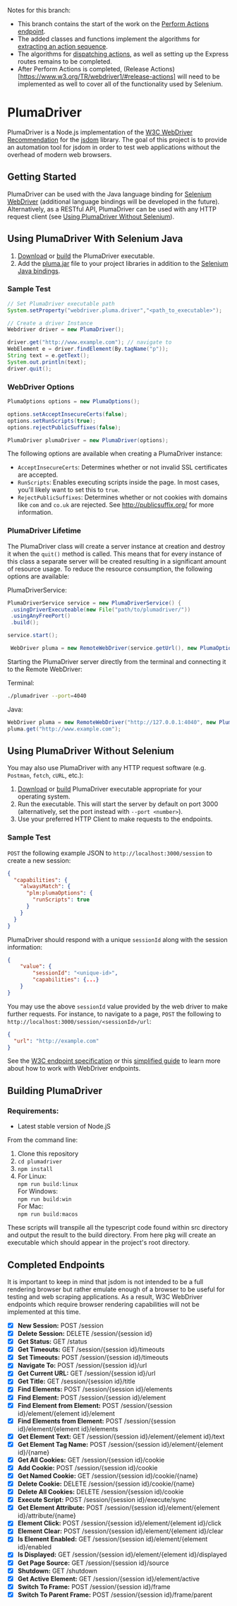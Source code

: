 Notes for this branch:

- This branch contains the start of the work on the [Perform Actions endpoint](https://www.w3.org/TR/webdriver1/#dfn-perform-actions).
- The added classes and functions implement the algorithms for [extracting an action sequence](https://www.w3.org/TR/webdriver1/#dfn-extract-an-action-sequence).
- The algorithms for [dispatching actions](https://www.w3.org/TR/webdriver1/#dfn-dispatch-actions), as well as setting up the Express routes remains to be completed.
- After Perform Actions is completed, (Release Actions)[https://www.w3.org/TR/webdriver1/#release-actions] will need to be implemented as well to cover all of the functionality used by Selenium.

# PlumaDriver

PlumaDriver is a Node.js implementation of the [W3C WebDriver Recommendation](https://www.w3.org/TR/webdriver1/#protocol) for the [jsdom](https://github.com/jsdom/jsdom) library. The goal of this project is to provide an automation tool for jsdom in order to test web applications without the overhead of modern web browsers.

## Getting Started

PlumaDriver can be used with the Java language binding for [Selenium WebDriver](https://www.seleniumhq.org/projects/webdriver/) (additional language bindings will be developed in the future). Alternatively, as a RESTful API, PlumaDriver can be used with any HTTP request client (see [Using PlumaDriver Without Selenium](#using-plumadriver-without-selenium)).

## Using PlumaDriver With Selenium Java

1. [Download](https://github.com/Seneca-CDOT/plumadriver/releases) or [build](#building-plumadriver) the PlumaDriver executable.
2. Add the [pluma.jar](/selenium/Java/client) file to your project libraries in addition to the [Selenium Java bindings](https://www.seleniumhq.org/download/).

### Sample Test

```java
// Set PlumaDriver executable path
System.setProperty("webdriver.pluma.driver","<path_to_executable>");

// Create a driver Instance
Webdriver driver = new PlumaDriver();

driver.get("http://www.example.com"); // navigate to
WebElement e = driver.findElement(By.tagName("p"));
String text = e.getText();
System.out.println(text);
driver.quit();
```

### WebDriver Options

```java
PlumaOptions options = new PlumaOptions();

options.setAcceptInsecureCerts(false);
options.setRunScripts(true);
options.rejectPublicSuffixes(false);

PlumaDriver plumaDriver = new PlumaDriver(options);
```

The following options are available when creating a PlumaDriver instance:

- `AcceptInsecureCerts`: Determines whether or not invalid SSL certificates are accepted.
- `RunScripts`: Enables executing scripts inside the page. In most cases, you'll likely want to set this to `true`.
- `RejectPublicSuffixes`: Determines whether or not cookies with domains like `com` and `co.uk` are rejected. See http://publicsuffix.org/ for more information.

### PlumaDriver Lifetime

The PlumaDriver class will create a server instance at creation and destroy it when the `quit()` method is called. This means that for every instance of this class a separate server will be created resulting in a significant amount of resource usage. To reduce the resource consumption, the following options are available:

PlumaDriverService:

```java
PlumaDriverService service = new PlumaDriverService() {
 .usingDriverExecuteable(new File("path/to/plumadriver/"))
 .usingAnyFreePort()
 .build();

service.start();

 WebDriver pluma = new RemoteWebDriver(service.getUrl(), new PlumaOptions());
```

Starting the PlumaDriver server directly from the terminal and connecting it to the Remote WebDriver:

Terminal:

```bash
./plumadriver --port=4040
```

Java:

```java
WebDriver pluma = new RemoteWebDriver("http://127.0.0.1:4040", new PlumaOptions());
pluma.get("http://www.example.com");
```

## Using PlumaDriver Without Selenium

You may also use PlumaDriver with any HTTP request software (e.g. `Postman`, `fetch`, `cURL`, etc.):

1. [Download](https://github.com/Seneca-CDOT/plumadriver/releases) or [build](#building-plumadriver) PlumaDriver executable appropriate for your operating system.
2. Run the executable. This will start the server by default on port 3000 (alternatively, set the port instead with `--port <number>`).
3. Use your preferred HTTP Client to make requests to the endpoints.

### Sample Test

`POST` the following example JSON to `http://localhost:3000/session` to create a new session:

```json
{
  "capabilities": {
    "alwaysMatch": {
      "plm:plumaOptions": {
        "runScripts": true
      }
    }
  }
}
```

PlumaDriver should respond with a unique `sessionId` along with the session information:

```json
{
    "value": {
        "sessionId": "<unique-id>",
        "capabilities": {...}
    }
}
```

You may use the above `sessionId` value provided by the web driver to make further requests. For instance, to navigate to a page, `POST` the following to `http://localhost:3000/session/<sessionId>/url`:

```json
{
  "url": "http://example.com"
}
```

See the [W3C endpoint specification](https://www.w3.org/TR/webdriver1/#list-of-endpoints) or this [simplified guide](https://github.com/jlipps/simple-wd-spec) to learn more about how to work with WebDriver endpoints.

## Building PlumaDriver

### Requirements:

- Latest stable version of Node.jS

From the command line:

1. Clone this repository
2. `cd plumadriver`
3. `npm install`
4. For Linux:  
    `npm run build:linux`  
   For Windows:  
    `npm run build:win`  
   For Mac:  
    `npm run build:macos`

These scripts will transpile all the typescript code found within src directory and output the result to the build directory. From here pkg will create an executable which should appear in the project's root directory.

## Completed Endpoints

It is important to keep in mind that jsdom is not intended to be a full rendering browser but rather emulate enough of a browser to be useful for testing and web scraping applications. As a result, W3C WebDriver endpoints which require browser rendering capabilities will not be implemented at this time.

- [x] **New Session:** POST /session
- [x] **Delete Session:** DELETE /session/{session id}
- [x] **Get Status:** GET /status
- [x] **Get Timeouts:** GET /session/{session id}/timeouts
- [x] **Set Timeouts:** POST /session/{session id}/timeouts
- [x] **Navigate To:** POST /session/{session id}/url
- [x] **Get Current URL:** GET /session/{session id}/url
- [x] **Get Title:** GET /session/{session id}/title
- [x] **Find Elements:** POST /session/{session id}/elements
- [x] **Find Element:** POST /session/{session id}/element
- [x] **Find Element from Element:** POST /session/{session id}/element/{element id}/element
- [x] **Find Elements from Element:** POST /session/{session id}/element/{element id}/elements
- [x] **Get Element Text:** GET /session/{session id}/element/{element id}/text
- [x] **Get Element Tag Name:** POST /session/{session id}/element/{element id}/{name}
- [x] **Get All Cookies:** GET /session/{session id}/cookie
- [x] **Add Cookie:** POST /session/{session id}/cookie
- [x] **Get Named Cookie:** GET /session/{session id}/cookie/{name}
- [x] **Delete Cookie:** DELETE /session/{session id}/cookie/{name}
- [x] **Delete All Cookies:** DELETE /session/{session id)/cookie
- [x] **Execute Script:** POST /session/{session id}/execute/sync
- [x] **Get Element Attribute:** POST /session/{session id}/element/{element id}/attribute/{name}
- [x] **Element Click:** POST /session/{session id}/element/{element id}/click
- [x] **Element Clear:** POST /session/{session id}/element/{element id}/clear
- [x] **Is Element Enabled:** GET /session/{session id}/element/{element id}/enabled
- [x] **Is Displayed:** GET /session/{session id}/element/{element id}/displayed
- [x] **Get Page Source:** GET /session/{session id}/source
- [x] **Shutdown:** GET /shutdown
- [x] **Get Active Element:** GET /session/{session id}/element/active
- [x] **Switch To Frame:** POST /session/{session id}/frame
- [x] **Switch To Parent Frame:** POST /session/{session id}/frame/parent
